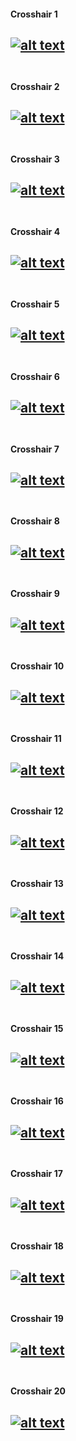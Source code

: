 [//]: # ()
[//]: # (http://github.com/your-rival/valorant-crosshairs)
[//]: # (A Collection of VALORANT crosshair settings.)
[//]: # ()

[//]: # (Crosshair Index)
[xhair1]: crosshair01/preview.png "Crosshair 1 Preview"
[xhair2]: crosshair&#32;02/preview.png "Crosshair 2 Preview"
[xhair3]: crosshair&#32;03/preview.png "Crosshair 3 Preview"
[xhair4]: crosshair&#32;04/preview.png "Crosshair 4 Preview"
[xhair5]: crosshair&#32;05/preview.png "Crosshair 5 Preview"
[xhair6]: crosshair&#32;06/preview.png "Crosshair 6 Preview"
[xhair7]: crosshair&#32;07/preview.png "Crosshair 7 Preview"
[xhair8]: crosshair&#32;08/preview.png "Crosshair 8 Preview"
[xhair9]: crosshair&#32;09/preview.png "Crosshair 9 Preview"
[xhair10]: crosshair&#32;10/preview.png "Crosshair 10 Preview"
[xhair11]: crosshair&#32;11/preview.png "Crosshair 11 Preview"
[xhair12]: crosshair&#32;12/preview.png "Crosshair 12 Preview"
[xhair13]: crosshair&#32;13/preview.png "Crosshair 13 Preview"
[xhair14]: crosshair&#32;14/preview.png "Crosshair 14 Preview"
[xhair15]: crosshair&#32;15/preview.png "Crosshair 15 Preview"
[xhair16]: crosshair&#32;16/preview.png "Crosshair 16 Preview"
[xhair17]: crosshair&#32;17/preview.png "Crosshair 17 Preview"
[xhair18]: crosshair&#32;18/preview.png "Crosshair 18 Preview"
[xhair19]: crosshair&#32;19/preview.png "Crosshair 19 Preview"
[xhair20]: crosshair&#32;20/preview.png "Crosshair 20 Preview"

[//]: # (Crosshair Listing)

#### Crosshair 1
[![alt text][xhair1]](crosshair01.png) <br> <br>
---
#### Crosshair 2
[![alt text][xhair2]](crosshair&#32;02) <br> <br>
---
#### Crosshair 3
[![alt text][xhair3]](crosshair&#32;03) <br> <br>
---
#### Crosshair 4
[![alt text][xhair4]](crosshair&#32;04) <br> <br>
---
#### Crosshair 5
[![alt text][xhair5]](crosshair&#32;05) <br> <br>
---
#### Crosshair 6
[![alt text][xhair6]](crosshair&#32;06) <br> <br>
---
#### Crosshair 7
[![alt text][xhair7]](crosshair&#32;07) <br> <br>
---
#### Crosshair 8
[![alt text][xhair8]](crosshair&#32;08) <br> <br>
---
#### Crosshair 9
[![alt text][xhair9]](crosshair&#32;09) <br> <br>
---
#### Crosshair 10
[![alt text][xhair10]](crosshair&#32;10) <br> <br>
---
#### Crosshair 11
[![alt text][xhair11]](crosshair&#32;11) <br> <br>
---
#### Crosshair 12
[![alt text][xhair12]](crosshair&#32;12) <br> <br>
---
#### Crosshair 13
[![alt text][xhair13]](crosshair&#32;13) <br> <br>
---
#### Crosshair 14
[![alt text][xhair14]](crosshair&#32;14) <br> <br>
---
#### Crosshair 15
[![alt text][xhair15]](crosshair&#32;15) <br> <br>
---
#### Crosshair 16
[![alt text][xhair16]](crosshair&#32;16) <br> <br>
---
#### Crosshair 17
[![alt text][xhair17]](crosshair&#32;17) <br> <br>
---
#### Crosshair 18
[![alt text][xhair18]](crosshair&#32;18) <br> <br>
---
#### Crosshair 19
[![alt text][xhair19]](crosshair&#32;19) <br> <br>
---
#### Crosshair 20
[![alt text][xhair20]](crosshair&#32;20) <br> <br>
---
